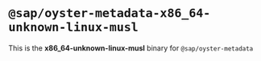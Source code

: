 # `@sap/oyster-metadata-x86_64-unknown-linux-musl`

This is the **x86_64-unknown-linux-musl** binary for `@sap/oyster-metadata`
